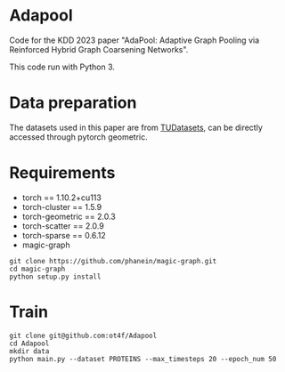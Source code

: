 # Adapool
Code for the KDD 2023 paper "AdaPool: Adaptive Graph Pooling via Reinforced Hybrid Graph
Coarsening Networks".

This code run with Python 3. 
# Data preparation
The datasets used in this paper are from [TUDatasets](https://chrsmrrs.github.io/datasets/docs/datasets/), can be directly accessed through pytorch geometric.
# Requirements
- torch == 1.10.2+cu113
- torch-cluster == 1.5.9
- torch-geometric == 2.0.3
- torch-scatter == 2.0.9
- torch-sparse == 0.6.12
- magic-graph
```
git clone https://github.com/phanein/magic-graph.git
cd magic-graph
python setup.py install
```
# Train
```
git clone git@github.com:ot4f/Adapool
cd Adapool
mkdir data
python main.py --dataset PROTEINS --max_timesteps 20 --epoch_num 50
```